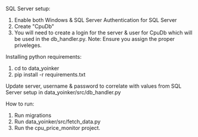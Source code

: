 SQL Server setup:

1. Enable both Windows & SQL Server Authentication for SQL Server
2. Create "CpuDb"
3. You will need to create a login for the server & user for CpuDb which will be used in the db_handler.py.
   Note: Ensure you assign the proper priveleges.

Installing python requirements:

1. cd to data_yoinker
2. pip install -r requirements.txt

Update server, username & password to correlate with values from SQL Server setup in data_yoinker/src/db_handler.py

How to run:

1. Run migrations
2. Run data_yoinker/src/fetch_data.py
3. Run the cpu_price_monitor project.
